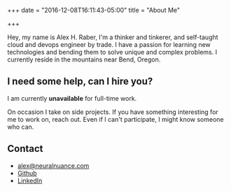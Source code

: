 +++
date = "2016-12-08T16:11:43-05:00"
title = "About Me"

+++

Hey, my name is Alex H. Raber, I'm a thinker and tinkerer, and self-taught cloud and devops engineer by trade. I have a passion for learning new technologies and bending them to solve unique and complex problems. I currently reside in the mountains near Bend, Oregon.

## I need some help, can I hire you?
I am currently **unavailable** for full-time work.

On occasion I take on side projects. If you have something interesting
for me to work on, reach out. Even if I can't participate, I might know someone who can.

## Contact
<ul class="header-list">
    <li><a href="mailto:alex@neuralnuance.com"><i class="icon icon-email"></i> alex@neuralnuance.com</a></li>
    <li><a href="https://github.com/ahraber" target="_blank"><i class="icon icon-github"></i> Github</a></li>
    <li><a href="https://www.linkedin.com/in/alex-h-raber-412a7348" target="_blank"><i class="icon icon-linkedin"></i> LinkedIn</a></li>
</ul>
